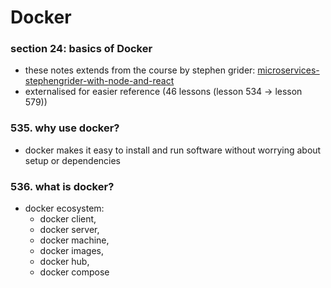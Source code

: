 # Docker

### section 24: basics of Docker
- these notes extends from the course by stephen grider: [microservices-stephengrider-with-node-and-react](https://github.com/clarklindev/microservices-stephengrider-with-node-and-react.git)
- externalised for easier reference (46 lessons (lesson 534 -> lesson 579))

### 535. why use docker?
- docker makes it easy to install and run software without worrying about setup or dependencies

### 536. what is docker?
- docker ecosystem: 
  - docker client, 
  - docker server, 
  - docker machine, 
  - docker images, 
  - docker hub, 
  - docker compose
